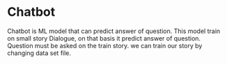 # Chatbot
Chatbot is ML model that can predict answer of question. This model train on small story Dialogue, on that basis it predict answer of question. Question must be asked on the train story. we can train our story by changing data set file. 
